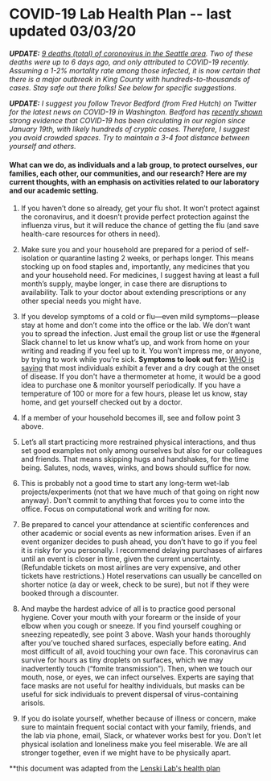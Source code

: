 # COVID-19 Lab Health Plan -- last updated 03/03/20

_**UPDATE:** [9 deaths (total) of coronovirus in the Seattle area](https://www.nytimes.com/2020/03/03/world/coronavirus-live-news-updates.html). Two of these deaths were up to 6 days ago, and only attributed to COVID-19 recently. Assuming a 1-2% mortality rate among those infected, it is now certain that there is a major outbreak in King County with hundreds-to-thousands of cases. Stay safe out there folks! See below for specific suggestions._

_**UPDATE:** I suggest you follow Trevor Bedford (from Fred Hutch) on Twitter for the latest news on COVID-19 in Washington. Bedford has [recently shown](https://twitter.com/trvrb/status/1233970271318503426) strong evidence that COVID-19 has been circulating in our region since January 19th, with likely hundreds of cryptic cases. Therefore, I suggest you avoid crowded spaces. Try to maintain a 3-4 foot distance between yourself and others._  

#### What can we do, as individuals and a lab group, to protect ourselves, our families, each other, our communities, and our research?  Here are my current thoughts, with an emphasis on activities related to our laboratory and our academic setting.

1. If you haven’t done so already, get your flu shot. It won’t protect against the coronavirus, and it doesn’t provide perfect protection against the influenza virus, but it will reduce the chance of getting the flu (and save health-care resources for others in need).

2. Make sure you and your household are prepared for a period of self-isolation or quarantine lasting 2 weeks, or perhaps longer.  This means stocking up on food staples and, importantly, any medicines that you and your household need.  For medicines, I suggest having at least a full month’s supply, maybe longer, in case there are disruptions to availability.  Talk to your doctor about extending prescriptions or any other special needs you might have.

3. If you develop symptoms of a cold or flu—even mild symptoms—please stay at home and don’t come into the office or the lab.  We don’t want you to spread the infection.  Just email the group list or use the #general Slack channel to let us know what’s up, and work from home on your writing and reading if you feel up to it. You won’t impress me, or anyone, by trying to work while you’re sick. **Symptoms to look out for:** [WHO is saying](https://www.who.int/emergencies/diseases/novel-coronavirus-2019) that most individuals exhibit a fever and a dry cough at the onset of disease. If you don't have a thermometer at home, it would be a good idea to purchase one & monitor yourself periodically. If you have a temperature of 100 or more for a few hours, please let us know, stay home, and get yourself checked out by a doctor.

4. If a member of your household becomes ill, see and follow point 3 above.

5. Let’s all start practicing more restrained physical interactions, and thus set good examples not only among ourselves but also for our colleagues and friends. That means skipping hugs and handshakes, for the time being.  Salutes, nods, waves, winks, and bows should suffice for now. 

6. This is probably not a good time to start any long-term wet-lab projects/experiments (not that we have much of that going on right now anyway). Don't commit to anything that forces you to come into the office. Focus on computational work and writing for now.

7. Be prepared to cancel your attendance at scientific conferences and other academic or social events as new information arises. Even if an event organizer decides to push ahead, you don’t have to go if you feel it is risky for you personally. I recommend delaying purchases of airfares until an event is closer in time, given the current uncertainty.  (Refundable tickets on most airlines are very expensive, and other tickets have restrictions.)  Hotel reservations can usually be cancelled on shorter notice (a day or week, check to be sure), but not if they were booked through a discounter.

9. And maybe the hardest advice of all is to practice good personal hygiene. Cover your mouth with your forearm or the inside of your elbow when you cough or sneeze. If you find yourself coughing or sneezing repeatedly, see point 3 above. Wash your hands thoroughly after you’ve touched shared surfaces, especially before eating. And most difficult of all, avoid touching your own face.  This coronavirus can survive for hours as tiny droplets on surfaces, which we may inadvertently touch (“fomite transmission”). Then, when we touch our mouth, nose, or eyes, we can infect ourselves. Experts are saying that face masks are not useful for healthy individuals, but masks can be useful for sick individuals to prevent dispersal of virus-containing arisols.

11. If you do isolate yourself, whether because of illness or concern, make sure to maintain frequent social contact with your family, friends, and the lab via phone, email, Slack, or whatever works best for you. Don’t let physical isolation and loneliness make you feel miserable. We are all stronger together, even if we might have to be physically apart.

**this document was adapted from the [Lenski Lab's health plan](https://telliamedrevisited.wordpress.com/2020/02/29/the-lenski-lab-health-plan-for-the-new-coronavirus-outbreak/)

